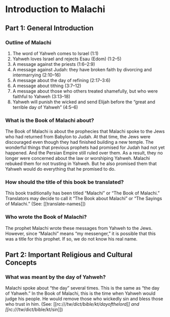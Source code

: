 # Introduction to Malachi
## Part 1: General Introduction

### Outline of Malachi

1. The word of Yahweh comes to Israel (1:1)
1. Yahweh loves Israel and rejects Esau (Edom) (1:2–5)
1. A message against the priests (1:6–2:9)
1. A message against Judah: they have broken faith by divorcing and intermarrying (2:10–16)
1. A message about the day of refining (2:17–3:6)
1. A message about tithing (3:7–12)
1. A message about those who others treated shamefully, but who were faithful to Yahweh (3:13–18)
1. Yahweh will punish the wicked and send Elijah before the “great and terrible day of Yahweh” (4:5–6)

### What is the Book of Malachi about?

The Book of Malachi is about the prophecies that Malachi spoke to the Jews who had returned from Babylon to Judah. At that time, the Jews were discouraged even though they had finished building a new temple. The wonderful things that previous prophets had promised for Judah had not yet happened. And the Persian Empire still ruled over them. As a result, they no longer were concerned about the law or worshiping Yahweh. Malachi rebuked them for not trusting in Yahweh. But he also promised them that Yahweh would do everything that he promised to do.

### How should the title of this book be translated?

This book traditionally has been titled “Malachi” or “The Book of Malachi.” Translators may decide to call it “The Book about Malachi” or “The Sayings of Malachi.” (See: [[translate-names]])

### Who wrote the Book of Malachi?

The prophet Malachi wrote these messages from Yahweh to the Jews. However, since “Malachi” means “my messenger,” it is possible that this was a title for this prophet. If so, we do not know his real name.

## Part 2: Important Religious and Cultural Concepts

### What was meant by the day of Yahweh?

Malachi spoke about “the day” several times. This is the same as “the day of Yahweh.” In the Book of Malachi, this is the time when Yahweh would judge his people. He would remove those who wickedly sin and bless those who trust in him. (See: [[rc://*/tw/dict/bible/kt/dayofthelord]] and [[rc://*/tw/dict/bible/kt/sin]])